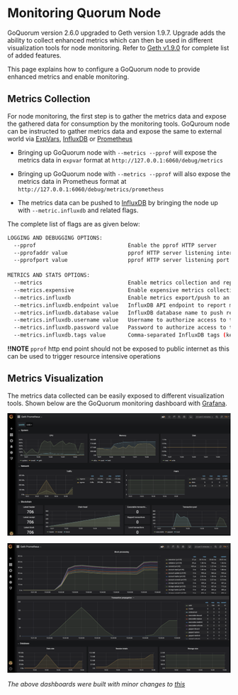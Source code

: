 # Monitoring Quorum Node

GoQuorum version 2.6.0 upgraded to Geth version 1.9.7.
Upgrade adds the ability to collect enhanced metrics which can then be used in different visualization tools for node monitoring.
Refer to [Geth v1.9.0](https://blog.ethereum.org/2019/07/10/geth-v1-9-0/) for complete list of added features.

This page explains how to configure a GoQuorum node to provide enhanced metrics and enable monitoring.

## Metrics Collection

For node monitoring, the first step is to gather the metrics data and expose the gathered data for consumption by the monitoring tools. GoQuroum node can be instructed to gather metrics data and expose the same to external world via [ExpVars](https://golang.org/pkg/expvar/), [InfluxDB](https://www.influxdata.com/products/influxdb-overview/) or [Prometheus](https://prometheus.io/)

* Bringing up GoQuorum node with `--metrics --pprof` will expose the metrics data in `expvar` format at `http://127.0.0.1:6060/debug/metrics`

* Bringing up GoQuorum node with `--metrics --pprof` will also expose the metrics data in Prometheus format at `http://127.0.0.1:6060/debug/metrics/prometheus`

* The metrics data can be pushed to [InfluxDB](https://www.influxdata.com/products/influxdb-overview/) by bringing the node up with `--metric.influxdb` and related flags.

The complete list of flags are as given below:

```bash
LOGGING AND DEBUGGING OPTIONS:
  --pprof                             Enable the pprof HTTP server
  --pprofaddr value                   pprof HTTP server listening interface (default: "127.0.0.1")
  --pprofport value                   pprof HTTP server listening port (default: 6060)
  
METRICS AND STATS OPTIONS:
  --metrics                           Enable metrics collection and reporting
  --metrics.expensive                 Enable expensive metrics collection and reporting
  --metrics.influxdb                  Enable metrics export/push to an external InfluxDB database
  --metrics.influxdb.endpoint value   InfluxDB API endpoint to report metrics to (default: "http://localhost:8086")
  --metrics.influxdb.database value   InfluxDB database name to push reported metrics to (default: "geth")
  --metrics.influxdb.username value   Username to authorize access to the database (default: "test")
  --metrics.influxdb.password value   Password to authorize access to the database (default: "test")
  --metrics.influxdb.tags value       Comma-separated InfluxDB tags (key/values) attached to all measurements (default: "host=localhost")
```

**!!NOTE** `pprof` http end point should not be exposed to public internet as this can be used to trigger resource intensive operations

## Metrics Visualization

The metrics data collected can be easily exposed to different visualization tools. Shown below are the GoQuorum monitoring dashboard with [Grafana](https://grafana.com/).

![dashboard-1](../../images/dashboard_grafana_1.png)

![dashboard-1](../../images/dashboard_grafana_2.png)

*The above dashboards were built with minor changes to [this](https://github.com/karalabe/geth-prometheus)*
